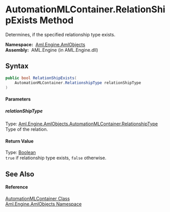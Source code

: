 AutomationMLContainer.RelationShipExists Method
===============================================
Determines, if the specified relationship type exists.

  **Namespace:**  [Aml.Engine.AmlObjects][1]  
  **Assembly:**  AML.Engine (in AML.Engine.dll)

Syntax
------

```csharp
public bool RelationShipExists(
	AutomationMLContainer.RelationshipType relationShipType
)
```

#### Parameters

##### *relationShipType*
Type: [Aml.Engine.AmlObjects.AutomationMLContainer.RelationshipType][2]  
 Type of the relation.

#### Return Value
Type: [Boolean][3]  
`true` if relationship type exists, `false` otherwise. 

See Also
--------

#### Reference
[AutomationMLContainer Class][4]  
[Aml.Engine.AmlObjects Namespace][1]  

[1]: ../README.md
[2]: ../AutomationMLContainer_RelationshipType/README.md
[3]: https://docs.microsoft.com/dotnet/api/system.boolean
[4]: README.md
[5]: https://www.automationml.org
[6]: ../../icons/logoShade.png